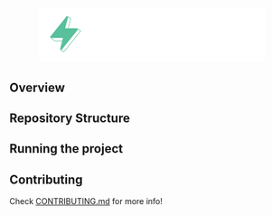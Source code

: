 <p align="center">
    <picture>
        <source media="(prefers-color-scheme: dark)" srcset=".docs/multi-signature-logo-dark.png">
        <img alt="multisig logo" width="400px" src=".docs/multi-signature-logo-dark.png">
    </picture>
</p>

## Overview


## Repository Structure


## Running the project


## Contributing

Check [CONTRIBUTING.md](../CONTRIBUTING.md) for more info!
